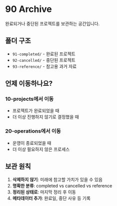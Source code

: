 # 90 Archive

완료되거나 중단된 프로젝트를 보관하는 공간입니다.

## 폴더 구조

- `91-completed/` - 완료된 프로젝트
- `92-cancelled/` - 중단된 프로젝트
- `93-reference/` - 참고용 과거 자료

## 언제 이동하나요?

### 10-projects에서 이동
- 프로젝트가 완료되었을 때
- 더 이상 진행하지 않기로 결정했을 때

### 20-operations에서 이동
- 운영이 종료되었을 때
- 더 이상 필요하지 않은 프로세스

## 보관 원칙

1. **삭제하지 않기**: 미래에 참고할 가치가 있을 수 있음
2. **명확한 분류**: completed vs cancelled vs reference
3. **정리된 상태로**: 마지막 정리 후 이동
4. **메타데이터 추가**: 완료일, 중단 사유 등 기록
